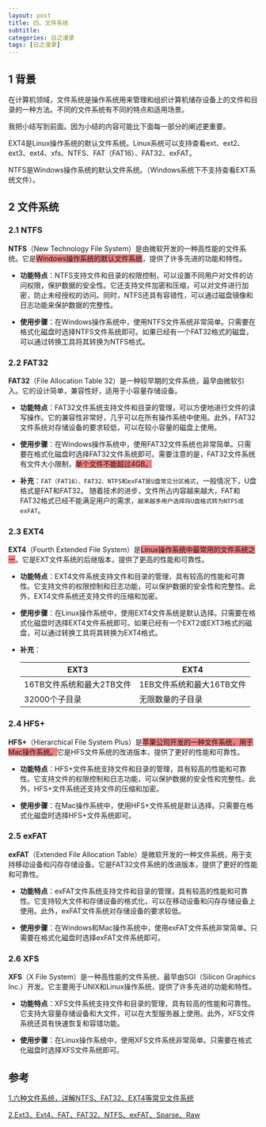 ```yaml
---
layout: post
title: 四、文件系统
subtitle: 
categories: 日之漫录
tags: [日之漫录]
---
```


## 1 背景
在计算机领域，文件系统是操作系统用来管理和组织计算机储存设备上的文件和目录的一种方法。不同的文件系统有不同的特点和适用场景。

我把小结写到前面。因为小结的内容可能比下面每一部分的阐述更重要。

EXT4是Linux操作系统的默认文件系统。Linux系统可以支持查看ext、ext2、ext3、ext4、xfs、NTFS、FAT（FAT16）、FAT32、exFAT。

NTFS是Windows操作系统的默认文件系统。（Windows系统下不支持查看EXT系统文件）。

## 2 文件系统

### 2.1 NTFS

**NTFS**（New Technology File System）是由微软开发的一种高性能的文件系统。它是<span style="background-color: lightcoral;">Windows操作系统的默认文件系统</span>，提供了许多先进的功能和特性。

- **功能特点**：NTFS支持文件和目录的权限控制，可以设置不同用户对文件的访问权限，保护数据的安全性。它还支持文件加密和压缩，可以对文件进行加密，防止未经授权的访问。同时，NTFS还具有容错性，可以通过磁盘镜像和日志功能来保护数据的完整性。

- **使用步骤**：在Windows操作系统中，使用NTFS文件系统非常简单。只需要在格式化磁盘时选择NTFS文件系统即可。如果已经有一个FAT32格式的磁盘，可以通过转换工具将其转换为NTFS格式。

### 2.2 FAT32

**FAT32**（File Allocation Table 32）是一种较早期的文件系统，最早由微软引入。它的设计简单，兼容性好，适用于小容量存储设备。

- **功能特点**：FAT32文件系统支持文件和目录的管理，可以方便地进行文件的读写操作。它的兼容性非常好，几乎可以在所有操作系统中使用。此外，FAT32文件系统对存储设备的要求较低，可以在较小容量的磁盘上使用。

- **使用步骤**：在Windows操作系统中，使用FAT32文件系统也非常简单。只需要在格式化磁盘时选择FAT32文件系统即可。需要注意的是，FAT32文件系统有文件大小限制，<span style="background-color: lightcoral;">单个文件不能超过4GB。</span>

- **补充**：`FAT（FAT16）、FAT32、NTFS和exFAT是U盘常见分区格式`，一般情况下，U盘格式是FAT和FAT32。
    随着技术的进步，文件所占内容越来越大，FAT和FAT32格式已经不能满足用户的需求，`越来越多用户选择将U盘格式转为NTFS或exFAT`。

### 2.3 EXT4

**EXT4**（Fourth Extended File System）是<span style="background-color: lightcoral;">Linux操作系统中最常用的文件系统之一</span>。它是EXT文件系统的后继版本，提供了更高的性能和可靠性。

- **功能特点**：EXT4文件系统支持文件和目录的管理，具有较高的性能和可靠性。它支持文件的权限控制和日志功能，可以保护数据的安全性和完整性。此外，EXT4文件系统还支持文件的压缩和加密。

- **使用步骤**：在Linux操作系统中，使用EXT4文件系统是默认选择。只需要在格式化磁盘时选择EXT4文件系统即可。如果已经有一个EXT2或EXT3格式的磁盘，可以通过转换工具将其转换为EXT4格式。
- **补充**：

    |          EXT3          |            EXT4           |
    | ---------------------- | ------------------------- |
    | 16TB文件系统和最大2TB文件 | 1EB文件系统和最大16TB文件    |
    | 32000个子目录    | 无限数量的子目录      |


### 2.4 HFS+

**HFS+**（Hierarchical File System Plus）是<span style="background-color: lightcoral;">苹果公司开发的一种文件系统，用于Mac操作系统。</span>它是HFS文件系统的改进版本，提供了更好的性能和可靠性。

- **功能特点**：HFS+文件系统支持文件和目录的管理，具有较高的性能和可靠性。它支持文件的权限控制和日志功能，可以保护数据的安全性和完整性。此外，HFS+文件系统还支持文件的压缩和加密。

- **使用步骤**：在Mac操作系统中，使用HFS+文件系统是默认选择。只需要在格式化磁盘时选择HFS+文件系统即可。

### 2.5 exFAT

**exFAT**（Extended File Allocation Table）是微软开发的一种文件系统，用于支持移动设备和闪存存储设备。它是FAT32文件系统的改进版本，提供了更好的性能和可靠性。

- **功能特点**：exFAT文件系统支持文件和目录的管理，具有较高的性能和可靠性。它支持较大文件和存储设备的格式化，可以在移动设备和闪存存储设备上使用。此外，exFAT文件系统对存储设备的要求较低。

- **使用步骤**：在Windows和Mac操作系统中，使用exFAT文件系统非常简单。只需要在格式化磁盘时选择exFAT文件系统即可。

### 2.6 XFS

**XFS**（X File System）是一种高性能的文件系统，最早由SGI（Silicon Graphics Inc.）开发。它主要用于UNIX和Linux操作系统，提供了许多先进的功能和特性。

- **功能特点**：XFS文件系统支持文件和目录的管理，具有较高的性能和可靠性。它支持大容量存储设备和大文件，可以在大型服务器上使用。此外，XFS文件系统还具有快速恢复和容错功能。
  
- **使用步骤**：在Linux操作系统中，使用XFS文件系统非常简单。只需要在格式化磁盘时选择XFS文件系统即可。

## 参考
[1.六种文件系统，详解NTFS、FAT32、EXT4等常见文件系统](https://www.sparktry.com/2017/9825.html)

[2.Ext3、Ext4、FAT、FAT32、NTFS、exFAT、Sparse、Raw](https://blog.csdn.net/weixin_45264425/article/details/127160215)